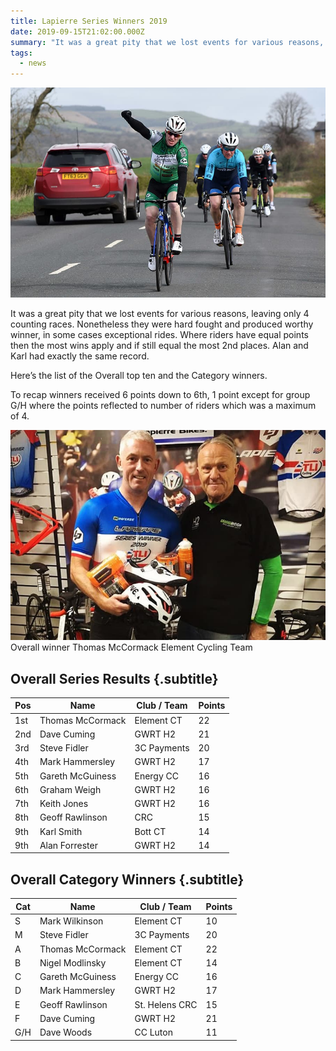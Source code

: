 ```yaml
---
title: Lapierre Series Winners 2019
date: 2019-09-15T21:02:00.000Z
summary: "It was a great pity that we lost events for various reasons, leaving only 4 counting races. Nonetheless they were hard fought and produced worthy winner, in some cases exceptional rides."
tags:
  - news
---
```

![A racer celebrates on crossing the line first](/u/news-lapierre-series-winners-2019.jpg)

It was a great pity that we lost events for various reasons, leaving only 4 counting races. Nonetheless they were hard fought and produced worthy winner, in some cases exceptional rides. Where riders have equal points then the most wins apply and if still equal the most 2nd places. Alan and Karl had exactly the same record.

Here’s the list of the Overall top ten and the Category winners.

To recap winners received 6 points down to 6th, 1 point except for group G/H where the points reflected to number of riders which was a maximum of 4.

![Overall winner Thomas McCormack Element Cycling Team](/u/news-lapierre-series-winners-2019-overall-winner-thomasmccormack.jpg)
Overall winner Thomas McCormack Element Cycling Team


## Overall Series Results {.subtitle}

|Pos|Name|Club / Team|Points|
|-|-|-|-|
|1st|Thomas McCormack|Element CT|22|
|2nd|Dave Cuming|GWRT H2|21|
|3rd|Steve Fidler|3C Payments|20|
|4th|Mark Hammersley|GWRT H2|17|
|5th|Gareth McGuiness|Energy CC|16|
|6th|Graham Weigh|GWRT H2|16|
|7th|Keith Jones|GWRT H2|16|
|8th|Geoff Rawlinson|CRC|15|
|9th|Karl Smith|Bott CT|14|
|9th|Alan Forrester|GWRT H2|14|

## Overall Category Winners {.subtitle}

|Cat|Name|Club / Team|Points|
|-|-|-|-|
|S|Mark Wilkinson|Element CT|10|
|M|Steve Fidler|3C Payments|20|
|A|Thomas McCormack|Element CT|22|
|B|Nigel Modlinsky|Element CT|14|
|C|Gareth McGuiness|Energy CC|16|
|D|Mark Hammersley|GWRT H2|17|
|E|Geoff Rawlinson|St. Helens CRC|15|
|F|Dave Cuming|GWRT H2|21|
|G/H|Dave Woods|CC Luton|11|
